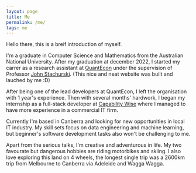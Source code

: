 ```yaml
---
layout: page
title: Me
permalink: /me/
tags: me
---
```


Hello there, this is a breif introduction of myself. 

I'm a graduate in Computer Science and Mathematics from the Australian National University. After my graduation at december 2022, I started my carrer as a research assistant at [QuantEcon](https://quantecon.org) under the supervision of Professor [John Stachurski](https://johnstachurski.net). (This nice and neat website was built and lauched by me :D)

After being one of the lead developers at QuantEcon, I left the organisation with 1 year's experience. Then with several months' hardwork, I began my internship as a full-stack developer at [Capability Wise](https://www.capabilitywise.com.au/about-us/) where I managed to have more experience in a commercial IT firm.

Currently I'm based in Canberra and looking for new opportunities in local IT industry. My skill sets focus on data engineering and machine learning, but beginner's software development tasks also won't be challenging to me.

Apart from the serious talks, I'm creative and adventurous in life. My two favourate but dangerous hobbies are riding motorbikes and skiing. I also love exploring this land on 4 wheels, the longest single trip was a 2600km trip from Melbourne to Canberra via Adeleide and Wagga Wagga.
